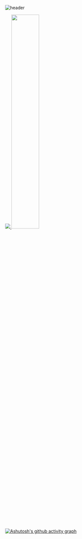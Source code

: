 ![header](https://capsule-render.vercel.app/api?type=waving&color=gradient&height=120&animation=fadeIn&section=footer&text=Welcome&fontAlign=70)

<a href="s">
  <img src="https://github-readme-stats.vercel.app/api/top-langs/?username=ming-90&exclude_repo=ming-90.github.io&layout=compact&theme=tokyonight" />
</a>
<a href="s">
  <img src="https://github-readme-stats.vercel.app/api?username=ming-90&theme=tokyonight&show_icons=true" width="42%" />
</a>

[![Ashutosh's github activity graph](https://activity-graph.herokuapp.com/graph?username=ming-90&theme=nord)](https://github.com/ashutosh00710/github-readme-activity-graph)
